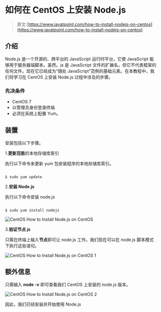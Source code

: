 # 如何在 CentOS 上安装 Node.js

> 原文:[https://www.javatpoint.com/how-to-install-nodejs-on-centos](https://www.javatpoint.com/how-to-install-nodejs-on-centos)

## 介绍

Node.js 是一个开源的、跨平台的 JavaScript 运行时平台，它使 JavaScript 能够用于服务器端脚本。虽然。js 是 JavaScript 文件的扩展名，但它不代表框架的任何文件。现在它已经成为“随处 JavaScript”范例的基础元素。在本教程中，我们将学习在 CentOS 上安装 Node.js 过程中涉及的步骤。

### 先决条件

*   CentOS 7
*   以管理员身份登录终端
*   必须在系统上配置 Yum。

## 装置

安装包括以下步骤。

1.**更新百胜**的本地存储库索引

执行以下命令来更新 yum 包安装程序的本地存储库索引。

```

$ sudo yum update 

```

2.**安装 Node.js**

执行以下命令安装 node.js

```

$ sudo yum install nodejs

```

![CentOS How to Install Node.js on CentOS](../Images/7ea6ae9935da8c7803df3e750a899e84.png)

3.**验证节点 js**

只需在终端上输入**节点**即可让 node.js 工作。我们现在可以在 node.js 脚本模式下执行这些语句。

![CentOS How to Install Node.js on CentOS 1](../Images/a0ef7c28ce9c0ab6f78a721f768448a1.png)

## 额外信息

只需输入 **node -v** 即可查看我们 CentOS 上安装的 node.js 版本。

![CentOS How to Install Node.js on CentOS 2](../Images/882a162fae8b619cc548250a55ad9256.png)

因此，我们已经安装并开始使用 Node.js